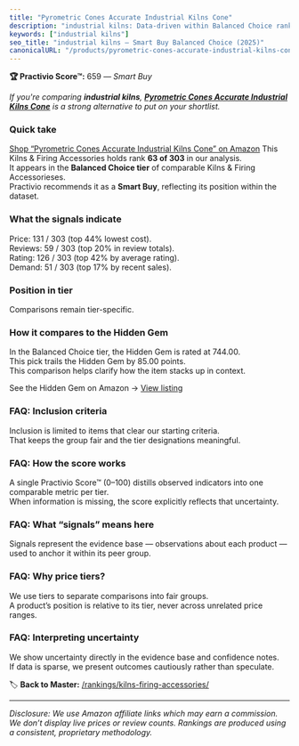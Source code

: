 ```yaml
---
title: "Pyrometric Cones Accurate Industrial Kilns Cone"
description: "industrial kilns: Data-driven within Balanced Choice ranking using the Practivio Score™. Positioned by quality, value, demand, findability, momentum."
keywords: ["industrial kilns"]
seo_title: "industrial kilns — Smart Buy Balanced Choice (2025)"
canonicalURL: "/products/pyrometric-cones-accurate-industrial-kilns-cone-B07P9WB5KT/"
---
```


**🏆 Practivio Score™:** 659 — _Smart Buy_


*If you're comparing **industrial kilns**, **[Pyrometric Cones Accurate Industrial Kilns Cone](https://www.amazon.com/dp/B07P9WB5KT?tag=practivio-20)** is a strong alternative to put on your shortlist.*
### Quick take
[Shop “Pyrometric Cones Accurate Industrial Kilns Cone” on Amazon](https://www.amazon.com/dp/B07P9WB5KT?tag=practivio-20)
This Kilns & Firing Accessories holds rank **63 of 303** in our analysis.  
It appears in the **Balanced Choice tier** of comparable Kilns & Firing Accessorieses.  
Practivio recommends it as a **Smart Buy**, reflecting its position within the dataset.

### What the signals indicate
Price: 131 / 303 (top 44% lowest cost).  
Reviews: 59 / 303 (top 20% in review totals).  
Rating: 126 / 303 (top 42% by average rating).  
Demand: 51 / 303 (top 17% by recent sales).

### Position in tier
Comparisons remain tier-specific.

### How it compares to the Hidden Gem
In the Balanced Choice tier, the Hidden Gem is rated at 744.00.  
This pick trails the Hidden Gem by 85.00 points.  
This comparison helps clarify how the item stacks up in context.  

See the Hidden Gem on Amazon → [View listing](https://www.amazon.com/dp/B095XJ1BDB?tag=practivio-20)

### FAQ: Inclusion criteria
Inclusion is limited to items that clear our starting criteria.  
That keeps the group fair and the tier designations meaningful.

### FAQ: How the score works
A single Practivio Score™ (0–100) distills observed indicators into one comparable metric per tier.  
When information is missing, the score explicitly reflects that uncertainty.

### FAQ: What “signals” means here
Signals represent the evidence base — observations about each product — used to anchor it within its peer group.

### FAQ: Why price tiers?
We use tiers to separate comparisons into fair groups.  
A product’s position is relative to its tier, never across unrelated price ranges.

### FAQ: Interpreting uncertainty
We show uncertainty directly in the evidence base and confidence notes.  
If data is sparse, we present outcomes cautiously rather than speculate.


🏷️ **Back to Master:** [/rankings/kilns-firing-accessories/](/rankings/kilns-firing-accessories/)

---
_Disclosure: We use Amazon affiliate links which may earn a commission. We don’t display live prices or review counts. Rankings are produced using a consistent, proprietary methodology._
